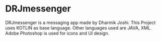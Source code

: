 # DRJmessenger
DRJmessenger is a messaging app made by Dharmik Joshi. This Project uses KOTLIN as base language. Other languages used are JAVA, XML. Adobe Photoshop is used for icons and UI design. 
